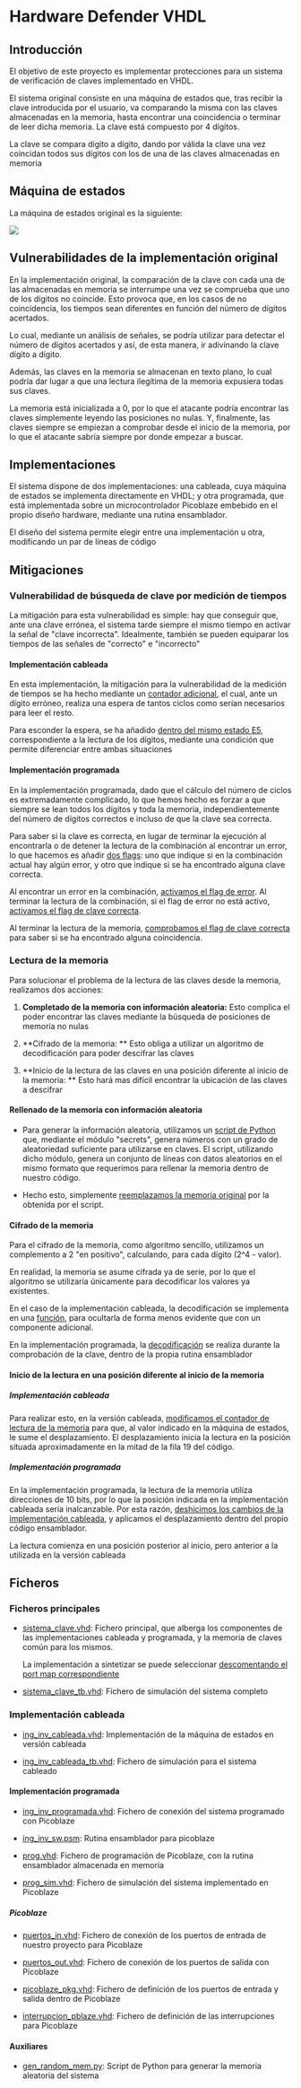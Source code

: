 # Hardware Defender VHDL
## Introducción

El objetivo de este proyecto es implementar protecciones para un sistema de verificación de claves implementado en VHDL. 

El sistema original consiste en una máquina de estados que, tras recibir la clave introducida por el usuario, va comparando la misma con las claves almacenadas en la memoria, hasta encontrar una coincidencia o terminar de leer dicha memoria. La clave está compuesto por 4 dígitos.

La clave se compara dígito a dígito, dando por válida la clave una vez coincidan todos sus dígitos con los de una de las claves almacenadas en memoria

## Máquina de estados

La máquina de estados original es la siguiente:

![](asm_ing_inv_mod.png)

## Vulnerabilidades de la implementación original

En la implementación original, la comparación de la clave con cada una de las almacenadas en memoria se interrumpe una vez se comprueba que uno de los dígitos no coincide. Esto provoca que, en los casos de no coincidencia, los tiempos sean diferentes en función del número de dígitos acertados.

Lo cual, mediante un análisis de señales, se podría utilizar para detectar el número de dígitos acertados y así, de esta manera, ir adivinando la clave dígito a dígito. 

Además, las claves en la memoria se almacenan en texto plano, lo cual podría dar lugar a que una lectura ilegítima de la memoria expusiera todas sus claves. 

La memoria está inicializada a 0, por lo que el atacante podría encontrar las claves simplemente leyendo las posiciones no nulas. Y, finalmente, las claves siempre se empiezan a comprobar desde el inicio de la memoria, por lo que el atacante sabría siempre por donde empezar a buscar.

## Implementaciones

El sistema dispone de dos implementaciones: una cableada, cuya máquina de estados se implementa directamente en VHDL; y otra programada, que está implementada sobre un microcontrolador Picoblaze embebido en el propio diseño hardware, mediante una rutina ensamblador.

El diseño del sistema permite elegir entre una implementación u otra, modificando un par de líneas de código

## Mitigaciones

### Vulnerabilidad de búsqueda de clave por medición de tiempos

La mitigación para esta vulnerabilidad es simple: hay que conseguir que, ante una clave errónea, el sistema tarde siempre el mismo tiempo en activar la señal de "clave incorrecta". Idealmente, también se pueden equiparar los tiempos de las señales de "correcto" e "incorrecto"

#### Implementación cableada

En esta implementación, la mitigación para la vulnerabilidad de la medición de tiempos se ha hecho mediante un [contador adicional](https://github.com/AlmuHS/ProyectoAtaquesHW/blob/master/M%C3%B3dulos/ing_inv_cableada.vhd#L48), el cual, ante un dígito erróneo, realiza una espera de tantos ciclos como serían necesarios para leer el resto.

Para esconder la espera, se ha añadido [dentro del mismo estado E5](https://github.com/AlmuHS/ProyectoAtaquesHW/blob/master/M%C3%B3dulos/ing_inv_cableada.vhd#L143-L151), correspondiente a la lectura de los dígitos, mediante una condición que permite diferenciar entre ambas situaciones

#### Implementación programada

En la implementación programada, dado que el cálculo del número de ciclos es extremadamente complicado, lo que hemos hecho es forzar a que siempre se lean todos los dígitos y toda la memoria, independientemente del número de dígitos correctos e incluso de que la clave sea correcta.

Para saber si la clave es correcta, en lugar de terminar la ejecución al encontrarla o de detener la lectura de la combinación al encontrar un error, lo que hacemos es añadir [dos flags](https://github.com/AlmuHS/ProyectoAtaquesHW/blob/master/M%C3%B3dulos/ing_inv_sw.psm#L23-L24): uno que indique si en la combinación actual hay algún error, y otro que indique si se ha encontrado alguna clave correcta.

Al encontrar un error en la combinación, [activamos el flag de error](https://github.com/AlmuHS/ProyectoAtaquesHW/blob/master/M%C3%B3dulos/ing_inv_sw.psm#L139). Al terminar la lectura de la combinación, si el flag de error no está activo, [activamos el flag de clave correcta](https://github.com/AlmuHS/ProyectoAtaquesHW/blob/master/M%C3%B3dulos/ing_inv_sw.psm#L206). 

Al terminar la lectura de la memoria, [comprobamos el flag de clave correcta](https://github.com/AlmuHS/ProyectoAtaquesHW/blob/master/M%C3%B3dulos/ing_inv_sw.psm#L211) para saber si se ha encontrado alguna coincidencia.

### Lectura de la memoria

Para solucionar el problema de la lectura de las claves desde la memoria, realizamos dos acciones:

1. **Completado de la memoria con información aleatoria:** Esto complica el poder encontrar las claves mediante la búsqueda de posiciones de memoria no nulas

2. **Cifrado de la memoria: ** Esto obliga a utilizar un algoritmo de decodificación para poder descifrar las claves  

3. **Inicio de la lectura de las claves en una posición diferente al inicio de la memoria: ** Esto hará mas difícil encontrar la ubicación de las claves a descifrar

#### Rellenado de la memoria con información aleatoria

* Para generar la información aleatoria, utilizamos un [script de Python](https://github.com/AlmuHS/ProyectoAtaquesHW/blob/master/gen_random_mem.py) que, mediante el módulo "secrets", genera números con un grado de aleatoriedad suficiente para utilizarse en claves. El script, utilizando dicho módulo, genera un conjunto de líneas con datos aleatorios en el mismo formato que requerimos para rellenar la memoria dentro de nuestro código.

* Hecho esto, simplemente [reemplazamos la memoria original](https://github.com/AlmuHS/ProyectoAtaquesHW/blob/master/M%C3%B3dulos/sistema_clave.vhd#L108-L174) por la obtenida por el script.

#### Cifrado de la memoria

Para el cifrado de la memoria, como algoritmo sencillo, utilizamos un complemento a 2 "en positivo", calculando, para cada dígito (2^4 - valor).

En realidad, la memoria se asume cifrada ya de serie, por lo que el algoritmo se utilizaría únicamente para decodificar los valores ya existentes.

En el caso de la implementación cableada, la decodificación se implementa en una [función](https://github.com/AlmuHS/ProyectoAtaquesHW/blob/master/M%C3%B3dulos/ing_inv_cableada.vhd#L57-L66), para ocultarla de forma menos evidente que con un componente adicional.

En la implementación programada, la [decodificación](https://github.com/AlmuHS/ProyectoAtaquesHW/blob/master/M%C3%B3dulos/ing_inv_sw.psm#L115-L117) se realiza durante la comprobación de la clave, dentro de la propia rutina ensamblador

#### Inicio de la lectura en una posición diferente al inicio de la memoria

##### Implementación cableada

Para realizar esto, en la versión cableada, [modificamos el contador de lectura de la memoria](https://github.com/AlmuHS/ProyectoAtaquesHW/commit/b823feb0ee4632dd08783a3e2919d0dd2d841e84) para que, al valor indicado en la máquina de estados, le sume el desplazamiento. El desplazamiento inicia la lectura en la posición situada aproximadamente en la mitad de la fila 19 del código.

##### Implementación programada

En la implementación programada, la lectura de la memoria utiliza direcciones de 10 bits, por lo que la posición indicada en la implementación cableada sería inalcanzable. Por esta razón, [deshicimos los cambios de la implementación cableada](https://github.com/AlmuHS/ProyectoAtaquesHW/blob/master/M%C3%B3dulos/sistema_clave.vhd#L99), y aplicamos el desplazamiento dentro del propio código ensamblador.

La lectura comienza en una posición posterior al inicio, pero anterior a la utilizada en la versión cableada

## Ficheros

### Ficheros principales

- [sistema_clave.vhd](https://github.com/AlmuHS/ProyectoAtaquesHW/blob/master/M%C3%B3dulos/sistema_clave.vhd): Fichero principal, que alberga los componentes de las implementaciones cableada y programada, y la memoria de claves común para los mismos.  

	La implementación a sintetizar se puede seleccionar [descomentando el port map correspondiente](https://github.com/AlmuHS/ProyectoAtaquesHW/blob/master/M%C3%B3dulos/sistema_clave.vhd#L74-L97)

- [sistema_clave_tb.vhd](https://github.com/AlmuHS/ProyectoAtaquesHW/blob/master/M%C3%B3dulos/sistema_clave_tb.vhd): Fichero de simulación del sistema completo

### Implementación cableada

- [ing_inv_cableada.vhd](https://github.com/AlmuHS/ProyectoAtaquesHW/blob/master/M%C3%B3dulos/ing_inv_cableada.vhd): Implementación de la máquina de estados en versión cableada  

- [ing_inv_cableada_tb.vhd](https://github.com/AlmuHS/ProyectoAtaquesHW/blob/master/M%C3%B3dulos/ing_inv_cableada_tb.vhd): Fichero de simulación para el sistema cableado

#### Implementación programada

- [ing_inv_programada.vhd](https://github.com/AlmuHS/ProyectoAtaquesHW/blob/master/M%C3%B3dulos/ing_inv_programada.vhd): Fichero de conexión del sistema programado con Picoblaze

- [ing_inv_sw.psm](https://github.com/AlmuHS/ProyectoAtaquesHW/blob/master/M%C3%B3dulos/ing_inv_sw.psm): Rutina ensamblador para picoblaze

- [prog.vhd](https://github.com/AlmuHS/ProyectoAtaquesHW/blob/master/M%C3%B3dulos/prog.vhd): Fichero de programación de Picoblaze, con la rutina ensamblador almacenada en memoria

- [prog_sim.vhd](https://github.com/AlmuHS/ProyectoAtaquesHW/blob/master/M%C3%B3dulos/prog_sim.vhd): Fichero de simulación del sistema implementado en Picoblaze

##### Picoblaze

- [puertos_in.vhd](https://github.com/AlmuHS/ProyectoAtaquesHW/blob/master/Picoblaze/puertos_in.vhd): Fichero de conexión de los puertos de entrada de nuestro proyecto para Picoblaze

- [puertos_out.vhd](https://github.com/AlmuHS/ProyectoAtaquesHW/blob/master/Picoblaze/puertos_out.vhd): Fichero de conexión de los puertos de salida con Picoblaze

- [picoblaze_pkg.vhd](https://github.com/AlmuHS/ProyectoAtaquesHW/blob/master/Picoblaze/picoblaze_pkg.vhd): Fichero de definición de los puertos de entrada y salida dentro de Picoblaze

- [interrupcion_pblaze.vhd](https://github.com/AlmuHS/ProyectoAtaquesHW/blob/master/Picoblaze/interrupcion_pblaze.vhd): Fichero de definición de las interrupciones para Picoblaze

#### Auxiliares

- [gen_random_mem.py](https://github.com/AlmuHS/ProyectoAtaquesHW/blob/master/gen_random_mem.py): Script de Python para generar la memoria aleatoria del sistema

